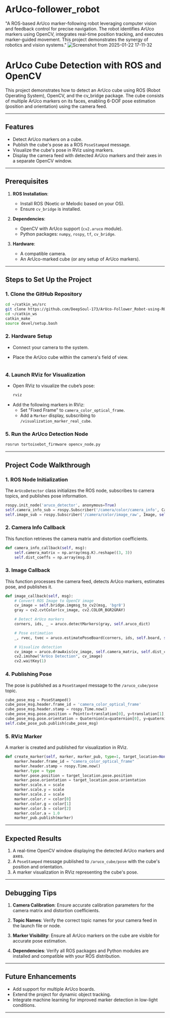 # ArUco-follower_robot
"A ROS-based ArUco marker-following robot leveraging computer vision and feedback control for precise navigation. The robot identifies ArUco markers using OpenCV, integrates real-time position tracking, and executes marker-guided movement. This project demonstrates the synergy of robotics and vision systems."
![Screenshot from 2025-01-22 17-11-32](https://github.com/user-attachments/assets/76017787-a6c2-41b0-83ae-0039fbe8cabd)


# ArUco Cube Detection with ROS and OpenCV

This project demonstrates how to detect an ArUco cube using ROS (Robot Operating System), OpenCV, and the cv_bridge package. The cube consists of multiple ArUco markers on its faces, enabling 6-DOF pose estimation (position and orientation) using the camera feed.

---

## Features
- Detect ArUco markers on a cube.
- Publish the cube's pose as a ROS `PoseStamped` message.
- Visualize the cube's pose in RViz using markers.
- Display the camera feed with detected ArUco markers and their axes in a separate OpenCV window.

---

## Prerequisites
1. **ROS Installation**:
   - Install ROS (Noetic or Melodic based on your OS).
   - Ensure `cv_bridge` is installed.

2. **Dependencies**:
   - OpenCV with ArUco support (`cv2.aruco` module).
   - Python packages: `numpy`, `rospy`, `tf`, `cv_bridge`.

3. **Hardware**:
   - A compatible camera.
   - An ArUco-marked cube (or any setup of ArUco markers).

---

## Steps to Set Up the Project

### 1. Clone the GitHub Repository
```bash
cd ~/catkin_ws/src
git clone https://github.com/DeepSoul-173/ArUco-Follower_Robot-using-ROS.git
cd ~/catkin_ws
catkin_make
source devel/setup.bash
```

### 2. Hardware Setup
- Connect your camera to the system.
- Place the ArUco cube within the camera's field of view.

  ```

### 4. Launch RViz for Visualization
- Open RViz to visualize the cube’s pose:
  ```bash
  rviz
  ```
- Add the following markers in RViz:
  - Set "Fixed Frame" to `camera_color_optical_frame`.
  - Add a `Marker` display, subscribing to `/visualization_marker_real_cube`.

### 5. Run the ArUco Detection Node
```bash
rosrun tortoisebot_firmware opencv_node.py
```

---

## Project Code Walkthrough

### 1. ROS Node Initialization
The `ArUcoDetector` class initializes the ROS node, subscribes to camera topics, and publishes pose information.
```python
rospy.init_node('aruco_detector', anonymous=True)
self.camera_info_sub = rospy.Subscriber('/camera/color/camera_info', CameraInfo, self.camera_info_callback)
self.image_sub = rospy.Subscriber('/camera/color/image_raw', Image, self.image_callback)
```

### 2. Camera Info Callback
This function retrieves the camera matrix and distortion coefficients.
```python
def camera_info_callback(self, msg):
    self.camera_matrix = np.array(msg.K).reshape((3, 3))
    self.dist_coeffs = np.array(msg.D)
```

### 3. Image Callback
This function processes the camera feed, detects ArUco markers, estimates pose, and publishes it.
```python
def image_callback(self, msg):
    # Convert ROS Image to OpenCV image
    cv_image = self.bridge.imgmsg_to_cv2(msg, 'bgr8')
    gray = cv2.cvtColor(cv_image, cv2.COLOR_BGR2GRAY)

    # Detect ArUco markers
    corners, ids, _ = aruco.detectMarkers(gray, self.aruco_dict)

    # Pose estimation
    _, rvec, tvec = aruco.estimatePoseBoard(corners, ids, self.board, self.camera_matrix, self.dist_coeffs, np.empty(1), np.empty(1))

    # Visualize detection
    cv_image = aruco.drawAxis(cv_image, self.camera_matrix, self.dist_coeffs, rvec, tvec, self.marker_size)
    cv2.imshow("ArUco Detection", cv_image)
    cv2.waitKey(1)
```

### 4. Publishing Pose
The pose is published as a `PoseStamped` message to the `/aruco_cube/pose` topic.
```python
cube_pose_msg = PoseStamped()
cube_pose_msg.header.frame_id = 'camera_color_optical_frame'
cube_pose_msg.header.stamp = rospy.Time.now()
cube_pose_msg.pose.position = Point(x=translation[0], y=translation[1], z=translation[2])
cube_pose_msg.pose.orientation = Quaternion(x=quaternion[0], y=quaternion[1], z=quaternion[2], w=quaternion[3])
self.cube_pose_pub.publish(cube_pose_msg)
```

### 5. RViz Marker
A marker is created and published for visualization in RViz.
```python
def create_marker(self, marker, marker_pub, type=1, target_location=None, color=None, scale=None):
    marker.header.frame_id = "camera_color_optical_frame"
    marker.header.stamp = rospy.Time.now()
    marker.type = type
    marker.pose.position = target_location.pose.position
    marker.pose.orientation = target_location.pose.orientation
    marker.scale.x = scale
    marker.scale.y = scale
    marker.scale.z = scale
    marker.color.r = color[0]
    marker.color.g = color[1]
    marker.color.b = color[2]
    marker.color.a = 1.0
    marker_pub.publish(marker)
```

---

## Expected Results
1. A real-time OpenCV window displaying the detected ArUco markers and axes.
2. A `PoseStamped` message published to `/aruco_cube/pose` with the cube's position and orientation.
3. A marker visualization in RViz representing the cube's pose.

---

## Debugging Tips
1. **Camera Calibration**:
   Ensure accurate calibration parameters for the camera matrix and distortion coefficients.

2. **Topic Names**:
   Verify the correct topic names for your camera feed in the launch file or node.

3. **Marker Visibility**:
   Ensure all ArUco markers on the cube are visible for accurate pose estimation.

4. **Dependencies**:
   Verify all ROS packages and Python modules are installed and compatible with your ROS distribution.

---

## Future Enhancements
- Add support for multiple ArUco boards.
- Extend the project for dynamic object tracking.
- Integrate machine learning for improved marker detection in low-light conditions.

---



